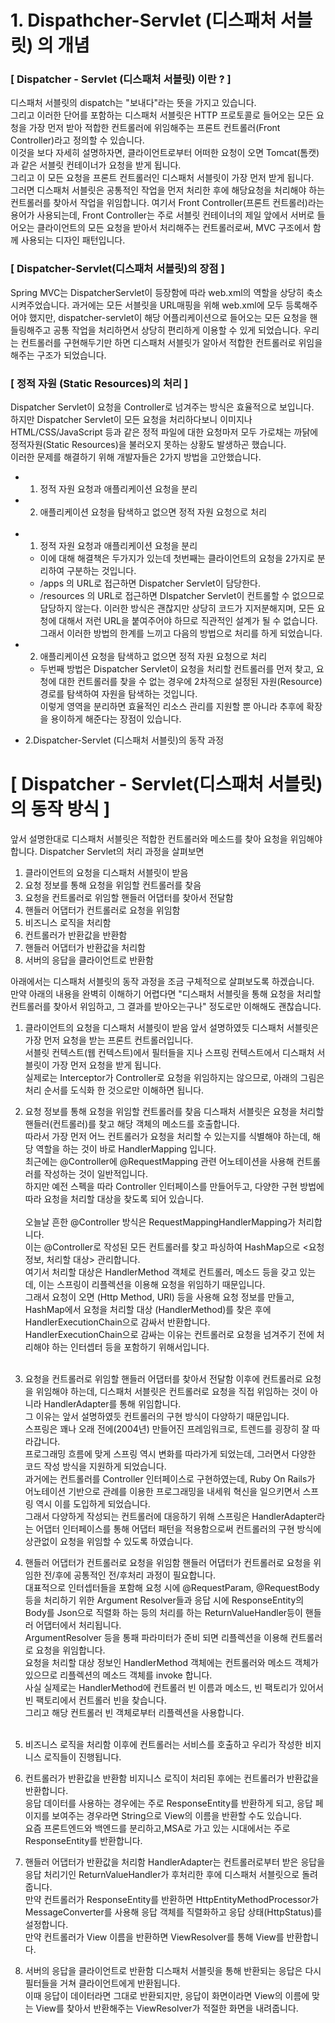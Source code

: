 
# 1. Dispathcher-Servlet (디스패처 서블릿) 의 개념
### [ Dispatcher - Servlet (디스패처 서블릿) 이란 ? ]
 디스패처 서블릿의 dispatch는 "보내다"라는 뜻을 가지고 있습니다. <br>
 그리고 이러한 단어를 포함하는 디스패처 서블릿은 HTTP 프로토콜로 들어오는 모든 요청을 가장 먼저 받아 적합한 컨트롤러에 위임해주는 프론트 컨트롤러(Front Controller)라고 정의할 수 있습니다. <br>
 이것을 보다 자세히 설명하자면, 클라이언트로부터 어떠한 요청이 오면 Tomcat(톰캣)과 같은 서블릿 컨테이너가 요청을 받게 됩니다. <br>
 그리고 이 모든 요청을 프론트 컨트롤러인 디스패처 서블릿이 가장 먼저 받게 됩니다.<br>
 그러면 디스패처 서블릿은
 공통적인 작업을 먼저 처리한 후에 해당요청을 처리해야 하는 컨트롤러를 찾아서 작업을 위임합니다.
 여기서 Front Controller(프론트 컨트롤러)라는 용어가 사용되는데, Front Controller는 주로 서블릿 컨테이너의 제일 앞에서
 서버로 들어오는 클라이언트의 모든 요청을 받아서 처리해주는 컨트롤러로써, MVC 구조에서 함께 사용되는 디자인 패턴입니다.

### [ Dispatcher-Servlet(디스패처 서블릿)의 장점 ]
 Spring MVC는 DispatcherServlet이 등장함에 따라 web.xml의 역할을 상당히 축소시켜주었습니다.
 과거에는 모든 서블릿을 URL매핑을 위해 web.xml에 모두 등록해주어야 했지만, dispatcher-servlet이 해당 어플리케이션으로
 들어오는 모든 요청을 핸들링해주고 공통 작업을 처리하면서 상당히 편리하게 이용할 수 있게 되었습니다. 우리는 컨트롤러를 구현해두기만
 하면 디스패처 서블릿가 알아서 적합한 컨트롤러로 위임을 해주는 구조가 되었습니다.

### [ 정적 자원 (Static Resources)의 처리 ]
 Dispatcher Servlet이 요청을 Controller로 넘겨주는 방식은 효율적으로 보입니다. <br>
 하지만 Dispatcher Servlet이 모든 요청을 처리하다보니 이미지나 HTML/CSS/JavaScript 등과 같은 정적 파일에 대한
 요청마저 모두 가로채는 까닭에 정적자원(Static Resources)을 불러오지 못하는 상황도 발생하곤 했습니다. <br>
 이러한 문제를 해결하기 위해 개발자들은 2가지 방법을 고안했습니다.
* 1. 정적 자원 요청과 애플리케이션 요청을 분리
* 2. 애플리케이션 요청을 탐색하고 없으면 정적 자원 요청으로 처리
<br><Br>
* 1. 정적 자원 요청과 애플리케이션 요청을 분리
  - 이에 대해 해결책은 두가지가 있는데 첫번째는 클라이언트의 요청을 2가지로 분리하여 구분하는 것입니다.
   + /apps 의 URL로 접근하면 Dispatcher Servlet이 담당한다.
   + /resources 의 URL로 접근하면 DIspatcher Servlet이 컨트롤할 수 없으므로 담당하지 않는다.
  이러한 방식은 괜찮지만 상당히 코드가 지저분해지며, 모든 요청에 대해서 저런 URL을 붙여주어야 하므로 직관적인 설계가 될 수 없습니다. <br>
  그래서 이러한 방법의 한계를 느끼고 다음의 방법으로 처리를 하게 되었습니다.

* 2. 애플리케이션 요청을 탐색하고 없으면 정적 자원 요청으로 처리
  - 두번째 방법은 Dispatcher Servlet이 요청을 처리할 컨트롤러를 먼저 찾고, 요청에 대한 컨트롤러를 찾을 수 없는 경우에
  2차적으로 설정된 자원(Resource) 경로를 탐색하여 자원을 탐색하는 것입니다. <br>
  이렇게 영역을 분리하면 효율적인 리소스 관리를 지원할 뿐 아니라 추후에 확장을 용이하게 해준다는 장점이 있습니다.

* 2.Dispatcher-Servlet (디스패처 서블릿)의 동작 과정
 # [ Dispatcher - Servlet(디스패처 서블릿) 의 동작 방식 ]
  앞서 설명한대로 디스패처 서블릿은 적합한 컨트롤러와 메소드를 찾아 요청을 위임해야 합니다. Dispatcher Servlet의 처리 과정을 살펴보면

  1) 클라이언트의 요청을 디스패처 서블릿이 받음
  2) 요청 정보를 통해 요청을 위임할 컨트롤러를 찾음
  3) 요청을 컨트롤러로 위임할 핸들러 어댑터를 찾아서 전달함
  4) 핸들러 어댑터가 컨트롤러로 요청을 위임함
  5) 비즈니스 로직을 처리함
  6) 컨트롤러가 반환값을 반환함
  7) 핸들러 어댑터가 반환값을 처리함
  8) 서버의 응답을 클라이언트로 반환함

  아래에서는 디스패처 서블릿의 동작 과정을 조금 구체적으로 살펴보도록 하겠습니다. <Br>
  만약 아래의 내용을 완벽히 이해하기 어렵다면 "디스패처 서블릿을 통해 요청을 처리할 컨트롤러를 찾아서 위임하고, 그 결과를 받아오는구나" 정도로만 이해해도 괜찮습니다.

   1. 클라이언트의 요청을 디스패처 서블릿이 받음
앞서 설명하였듯 디스패처 서블릿은 가장 먼저 요청을 받는 프론트 컨트롤러입니다. <Br>
서블릿 컨텍스트(웹 컨텍스트)에서 필터들을 지나 스프링 컨텍스트에서 디스패처 서블릿이 가장 먼저 요청을 받게 됩니다. <Br>
실제로는 Interceptor가 Controller로 요청을 위임하지는 않으므로, 아래의 그림은 처리 순서를 도식화 한 것으로만 이해하면 됩니다.

   2. 요청 정보를 통해 요청을 위임할 컨트롤러를 찾음
디스패처 서블릿은 요청을 처리할 핸들러(컨트롤러)를 찾고 해당 객체의 메소드를 호출합니다.<Br>
따라서 가장 먼저 어느 컨트롤러가 요청을 처리할 수 있는지를 식별해야 하는데, 해당 역할을 하는 것이 바로 HandlerMapping 입니다. <Br>
최근에는 @Controller에 @RequestMapping 관련 어노테이션을 사용해 컨트롤러를 작성하는 것이 일반적입니다. <Br>
하지만 예전 스펙을 따라 Controller 인터페이스를 만들어두고, 다양한 구현 방법에 따라 요청을 처리할 대상을 찾도록 되어 있습니다.
      <Br><Br>
오늘날 흔한 @Controller 방식은 RequestMappingHandlerMapping가 처리합니다. <Br>
이는 @Controller로 작성된 모든 컨트롤러를 찾고 파싱하여 HashMap으로 <요청 정보, 처리할 대상> 관리합니다. <Br>
여기서 처리할 대상은 HandlerMethod 객체로 컨트롤러, 메소드 등을 갖고 있는데, 이는 스프링이 리플렉션을 이용해 요청을 위임하기 때문입니다. <Br>
그래서 요청이 오면 (Http Method, URI) 등을 사용해 요청 정보를 만들고, HashMap에서 요청을 처리할 대상 (HandlerMethod)를 찾은 후에 HandlerExecutionChain으로 감싸서 반환합니다. <Br>
HandlerExecutionChain으로 감싸는 이유는 컨트롤러로 요청을 넘겨주기 전에 처리해야 하는 인터셉터 등을 포함하기 위해서입니다. <Br> <Br>

3. 요청을 컨트롤러로 위임할 핸들러 어댑터를 찾아서 전달함
이후에 컨트롤러로 요청을 위임해야 하는데, 디스패처 서블릿은 컨트롤러로 요청을 직접 위임하는 것이 아니라 HandlerAdapter를 통해 위임합니다. <Br> 
그 이유는 앞서 설명하였듯 컨트롤러의 구현 방식이 다양하기 때문입니다. <Br>
스프링은 꽤나 오래 전에(2004년) 만들어진 프레임워크로, 트렌드를 굉장히 잘 따라갑니다. <Br>
프로그래밍 흐름에 맞게 스프링 역시 변화를 따라가게 되었는데, 그러면서 다양한 코드 작성 방식을 지원하게 되었습니다. <Br>
과거에는 컨트롤러를 Controller 인터페이스로 구현하였는데, Ruby On Rails가 어노테이션 기반으로 관례를 이용한 프로그래밍을 내세워 혁신을 일으키면서 스프링 역시 이를 도입하게 되었습니다. <Br>
그래서 다양하게 작성되는 컨트롤러에 대응하기 위해 스프링은 HandlerAdapter라는 어댑터 인터페이스를 통해 어댑터 패턴을 적용함으로써 컨트롤러의 구현 방식에 상관없이 요청을 위임할 수 있도록 하였습니다.

4. 핸들러 어댑터가 컨트롤러로 요청을 위임함
핸들러 어댑터가 컨트롤러로 요청을 위임한 전/후에 공통적인 전/후처리 과정이 필요합니다. <Br>
대표적으로 인터셉터들을 포함해 요청 시에 @RequestParam, @RequestBody 등을 처리하기 위한 Argument Resolver들과 응답 시에 ResponseEntity의 Body를 Json으로 직렬화 하는 등의 처리를 하는 ReturnValueHandler등이 핸들러 어댑터에서 처리됩니다. <Br>
ArgumentResolver 등을 통패 파라미터가 준비 되면 리플렉션을 이용해 컨트롤러로 요청을 위임합니다. <Br>
요청을 처리할 대상 정보인 HandlerMethod 객체에는 컨트롤러와 메소드 객체가 있으므로 리플렉션의 메소드 객체를 invoke 합니다. <Br>
사실 실제로는 HandlerMethod에 컨트롤러 빈 이름과 메소드, 빈 팩토리가 있어서 빈 팩토리에서 컨트롤러 빈을 찾습니다. <Br>
그리고 해당 컨트롤러 빈 객체로부터 리플렉션을 사용합니다. <Br><Br>

5. 비즈니스 로직을 처리함
이후에 컨트롤러는 서비스를 호출하고 우리가 작성한 비지니스 로직들이 진행됩니다.

6. 컨트롤러가 반환값을 반환함
비지니스 로직이 처리된 후에는 컨트롤러가 반환값을 반환합니다. <Br>
응답 데이터를 사용하는 경우에는 주로 ResponseEntity를 반환하게 되고, 응답 페이지를 보여주는 경우라면 String으로 View의 이름을 반환할 수도 있습니다. <Br>
요즘 프론트엔드와 백엔드를 분리하고,MSA로 가고 있는 시대에서는 주로 ResponseEntity를 반환합니다.

7. 핸들러 어댑터가 반환값을 처리함
HandlerAdapter는 컨트롤러로부터 받은 응답을 응답 처리기인 ReturnValueHandler가 후처리한 후에 디스패처 서블릿으로  돌려줍니다. <Br>
만약 컨트롤러가 ResponseEntity를 반환하면 HttpEntityMethodProcessor가 MessageConverter를 사용해 응답 객체를 직렬화하고 응답 상태(HttpStatus)를 설정합니다.<Br>
만약 컨트롤러가 View 이름을 반환하면 ViewResolver를 통해 View를 반환합니다.

8. 서버의 응답을 클라이언트로 반환함
디스패처 서블릿을 통해 반환되는 응답은 다시 필터들을 거쳐 클라이언트에게 반환됩니다. <Br>
이때 응답이 데이터라면 그대로 반환되지만, 응답이 화면이라면 View의 이름에 맞는 View를 찾아서 반환해주는 ViewResolver가 적절한 화면을 내려줍니다.

